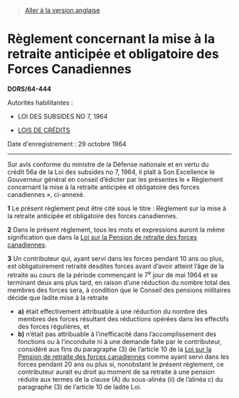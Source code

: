 > [Aller à la version anglaise](/en/Regulations/Statutory%20Orders%20and%20Regulations/64/444.md)

# Règlement concernant la mise à la retraite anticipée et obligatoire des Forces Canadiennes

**DORS/64-444**

Autorités habilitantes : 
- LOI DES SUBSIDES NO 7, 1964

- [LOIS DE CRÉDITS](/fr/Lois/Lois%20révisées%20du%20Canada/Z/Z-01.md)

Date d'enregistrement : 29 octobre 1964

----------

Sur avis conforme du ministre de la Défense nationale et en vertu du crédit 56a de la Loi des subsides no 7, 1964, il plaît à Son Excellence le Gouverneur général en conseil d’édicter par les présentes le « Règlement concernant la mise à la retraite anticipée et obligatoire des forces canadiennes », ci-annexé.



**1** Le présent règlement peut être cité sous le titre : Règlement sur la mise à la retraite anticipée et obligatoire des forces canadiennes.



**2** Dans le présent règlement, tous les mots et expressions auront la même signification que dans la [Loi sur la Pension de retraite des forces canadiennes](/fr/Lois/Lois%20révisées%20du%20Canada/C/C-17.md).



**3** Un contributeur qui, ayant servi dans les forces pendant 10 ans ou plus, est obligatoirement retraité desdites forces avant d’avoir atteint l’âge de la retraite au cours de la période commençant le 7<sup>e</sup> jour de mai 1964 et se terminant deux ans plus tard, en raison d’une réduction du nombre total des membres des forces sera, à condition que le Conseil des pensions militaires décide que ladite mise à la retraite
- **a)** était effectivement attribuable à une réduction du nombre des membres des forces résultant des réductions opérées dans les effectifs des forces régulières, et
- **b)** n’était pas attribuable à l’inefficacité dans l’accomplissement des fonctions ou à l’inconduite ni à une demande faite par le contributeur,
considéré aux fins du paragraphe (3) de l’article 10 de la [Loi sur la Pension de retraite des forces canadiennes](/fr/Lois/Lois%20révisées%20du%20Canada/C/C-17.md) comme ayant servi dans les forces pendant 20 ans ou plus si, nonobstant le présent règlement, ce contributeur aurait eu droit au moment de sa retraite à une pension réduite aux termes de la clause (A) du sous-alinéa (ii) de l’alinéa c) du paragraphe (3) de l’article 10 de ladite Loi.


